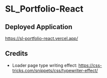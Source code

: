 # SL_Portfolio-React

## Deployed Application
https://sl-portfolio-react.vercel.app/

## 


## Credits
- Loader page type writing effect: https://css-tricks.com/snippets/css/typewriter-effect/
